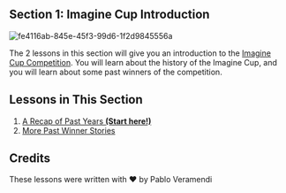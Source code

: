 ## Section 1: Imagine Cup Introduction

![fe4116ab-845e-45f3-99d6-1f2d9845556a](https://user-images.githubusercontent.com/21200448/193069334-dd24f262-3961-4d36-8999-e0aa1d43e7df.png)

The 2 lessons in this section will give you an introduction to the [Imagine Cup Competition](https://imaginecup.microsoft.com/). You will learn about the history of the Imagine Cup, and you will learn about some past winners of the competition. 

## Lessons in This Section

1. [A Recap of Past Years **(Start here!)**](./1.Welcome/README.md)
2. [More Past Winner Stories](./2.Past-Winner-Stories/README.md)

## Credits
These lessons were written with ❤️ by Pablo Veramendi
